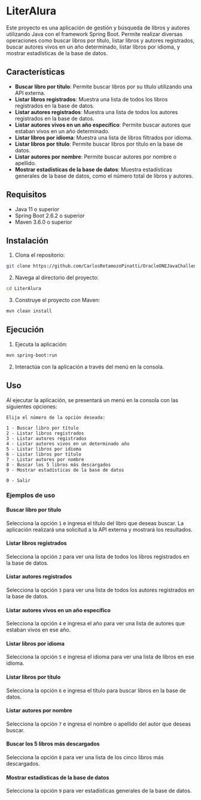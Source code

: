 # LiterAlura

Este proyecto es una aplicación de gestión y búsqueda de libros y autores utilizando Java con el framework Spring Boot. Permite realizar diversas operaciones como buscar libros por título, listar libros y autores registrados, buscar autores vivos en un año determinado, listar libros por idioma, y mostrar estadísticas de la base de datos.

## Características

- **Buscar libro por título**: Permite buscar libros por su título utilizando una API externa.
- **Listar libros registrados**: Muestra una lista de todos los libros registrados en la base de datos.
- **Listar autores registrados**: Muestra una lista de todos los autores registrados en la base de datos.
- **Listar autores vivos en un año específico**: Permite buscar autores que estaban vivos en un año determinado.
- **Listar libros por idioma**: Muestra una lista de libros filtrados por idioma.
- **Listar libros por título**: Permite buscar libros por título en la base de datos.
- **Listar autores por nombre**: Permite buscar autores por nombre o apellido.
- **Mostrar estadísticas de la base de datos**: Muestra estadísticas generales de la base de datos, como el número total de libros y autores.

## Requisitos

- Java 11 o superior
- Spring Boot 2.6.2 o superior
- Maven 3.6.0 o superior

## Instalación

1. Clona el repositorio:

```bash
git clone https://github.com/CarlosRetamozoPinatti/OracleONEJavaChallenge02.git
```

2. Navega al directorio del proyecto:

```bash
cd LiterAlura
```

3. Construye el proyecto con Maven:

```bash
mvn clean install
```

## Ejecución

1. Ejecuta la aplicación:

```bash
mvn spring-boot:run
```

2. Interactúa con la aplicación a través del menú en la consola.

## Uso

Al ejecutar la aplicación, se presentará un menú en la consola con las siguientes opciones:

```
Elija el número de la opción deseada:

1 - Buscar libro por título
2 - Listar libros registrados
3 - Listar autores registrados
4 - Listar autores vivos en un determinado año
5 - Listar libros por idioma
6 - Listar libros por título
7 - Listar autores por nombre
8 - Buscar los 5 libros más descargados
9 - Mostrar estadísticas de la base de datos

0 - Salir
```

### Ejemplos de uso

#### Buscar libro por título

Selecciona la opción `1` e ingresa el título del libro que deseas buscar. La aplicación realizará una solicitud a la API externa y mostrará los resultados.

#### Listar libros registrados

Selecciona la opción `2` para ver una lista de todos los libros registrados en la base de datos.

#### Listar autores registrados

Selecciona la opción `3` para ver una lista de todos los autores registrados en la base de datos.

#### Listar autores vivos en un año específico

Selecciona la opción `4` e ingresa el año para ver una lista de autores que estaban vivos en ese año.

#### Listar libros por idioma

Selecciona la opción `5` e ingresa el idioma para ver una lista de libros en ese idioma.

#### Listar libros por título

Selecciona la opción `6` e ingresa el título para buscar libros en la base de datos.

#### Listar autores por nombre

Selecciona la opción `7` e ingresa el nombre o apellido del autor que deseas buscar.

#### Buscar los 5 libros más descargados

Selecciona la opción `8` para ver una lista de los cinco libros más descargados.

#### Mostrar estadísticas de la base de datos

Selecciona la opción `9` para ver estadísticas generales de la base de datos.



